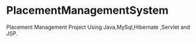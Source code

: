 # PlacementManagementSystem
Placement Management Project Using Java,MySql,Hibernate ,Servlet and JSP.
